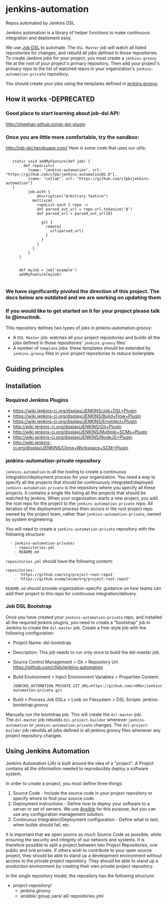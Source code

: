 jenkins-automation
==================

Repos automated by Jenkins DSL 

Jenkins automation is a library of helper functions to make continuous integration and deploment easy. 

We use [Job DSL](https://github.com/jenkinsci/job-dsl-plugin/wiki) to automate.
The `DSL Master` job will watch all listed repositories for changes, and rebuild all jobs defined in those repositories.
To create Jenkins jobs for your project, you must create a `jenkins.groovy` file at the root of your project's primary repository.
Then add your project's primary repo to the list of watched repos in your organization's `jenkins-automation-private` repository.

You should create your jobs using the templates defined in 
[jenkins.groovy](https://github.com/cfpb/jenkins-automation/blob/master/jenkins.groovy).

## How it works  -DEPRECATED
### Good place to start learning about job-dsl API:
  http://sheehan.github.io/job-dsl-plugin
  
### Once you are little more comfortable, try the sandbox:
  
  http://job-dsl.herokuapp.com/
  Here is some code that uses our utils:

```

   static void addMyFeature(def job) {
        def repoList=[
          [name: "jenkins-automation", url: "https://github.com/cfpb/jenkins-automation@2.0"],
          [name: "collab", url: "https://github.com/cfpb/jenkins-automation"]
   ]
          job.with {
              description("Arbitrary feature")
            multiscm{
              repoList.each { repo ->
              def parsed_out_url = repo.url.tokenize('@')
              def parsed_url = parsed_out_url[0]
                             
                git {
                  remote{
                    url(parsed_url)
                  }
                }
              }
            }
          }
      }
      
  
      def myJob = job('example')
      addMyFeature(myJob)
      
```
### We have significantly pivoted the direction of this project. The docs below are outdated and we are working on updating them 

### If you would like to get started on it for your project please talk to @imuchnik. 

This repository defines two types of jobs in jenkins-automation.groovy:

- A `DSL Master` job: watches all your project repositories and builds all the jobs defined in those repositories' `jenkins.groovy` files`
- A number of `template` jobs: these templates should be extended by `jenkins.groovy` files in your project repositories to reduce boilerplate.

## Guiding principles

## Installation 

### Required Jenkins Plugins

- https://wiki.jenkins-ci.org/display/JENKINS/Job+DSL+Plugin
- https://wiki.jenkins-ci.org/display/JENKINS/Build+Flow+Plugin
- https://wiki.jenkins-ci.org/display/JENKINS/EnvInject+Plugin
- http://wiki.jenkins-ci.org/display/JENKINS/Git+Plugin
- http://wiki.jenkins-ci.org/display/JENKINS/Multiple+SCMs+Plugin
- http://wiki.jenkins-ci.org/display/JENKINS/NodeJS+Plugin
- http://wiki.jenkins-ci.org/display/JENKINS/Clone+Workspace+SCM+Plugin

### jenkins-automation-private repository
`jenkins-automation` is all the tooling to create a continuous integration/deployment process for your organization.
You need a way to specify all the projects that should be continuously integrated/deployed.
`jenkins-automation-private` is the repository where you specify all these projects.
It contains a single file listing all the projects that should be watched by jenkins.
When your organization starts a new project,
you add the root repo for the project to the `jenkins-automation-private` repo.
All iteration of the deployment process then occurs in the root project repo owned by the project team,
rather than `jenkins-automation-private`, owned by system engineering.

You will need to create a `jenkins-automation-private` repository with the following structure:

```
  - jenkins-automation-private/
    - repositories.yml
    - README.md
```

`repositories.yml` should have the following content:

```
repositories:
    - 'https://github.com/org/project-root-repo1'
    - 'https://github.examplecom/org/project-root-repo2'
```

`README.md` should provide organization-specific guidance on how teams can add their project to this repo for continuous integration/delivery.

### Job DSL Bootstrap

Once you have created your `jenkins-automation-private` repo,
and installed all the required jenkins plugins,
you need to create a "bootstrap" job in Jenkins to create the `dsl-master` job.
Create a free-style job with the following configuration: 

  - Project Name: dsl-bootstrap
  - Description: This job needs to run only once to build the dsl-master job.
  - Source Control Management > Git > Repository Url: https://github.com/cfpb/jenkins-automation
  - Build Environment > Inject Environment Variables > Properties Content: 

    ```
    JENKINS_AUTOMATION_PRIVATE_GIT_URL=https://github.com/<ORG>/jenkins-automation-private.git
    ```

  - Build > Process Job DSLs > Look on Filesystem > DSL Scripts: jenkins-bootstrap.groovy

Manually run the bootstrap job.  This will create the `dsl-master` job.  
The `dsl-master` job rebuilds `dsl-project-builder` whenever `jenkins-automation` or `jenkins-automation-private` changes.  The `dsl-project-builder` job rebuilds all jobs defined in all jenkins.groovy files whenever any project repository changes.

## Using Jenkins Automation

Jenkins Automation (JA) is built around the idea of a "project". A Project contains all the information needed to reproducibly deploy a software system.

In order to create a project, you must define three things:

  1. Source Code - Include the source code in your project repository or specify where to find your source code.
  2. Deployment instructions - Define how to deploy your software to a server or set of servers. We use [Ansible](www.ansible.com) for this purpose, but you can use any configuration management solution.
  3. Continuous Integration/Deployment configuration - Define what to test, when builds should fail, etc.

It is important that we open source as much Source Code as possible, while ensuring the security and integrity of our network and systems.
It is therefore possible to split a project between two Project Repositories, one public and one private.
If others wish to contribute to your open source project, 
they should be able to stand up a development environment without access to the private project repository.
They should be able to stand up a production environment by creating their own private project repository.

In the single repository model, the repository has the following structure:

- project-repository/
  - jenkins.groovy
  - ansible/
    group_vars/
      all/
        repositories.yml

